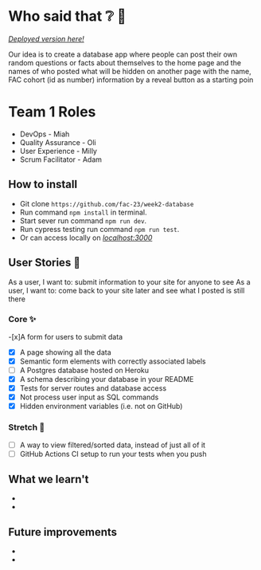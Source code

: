 # Who said that ❔ 🥸

_[Deployed version here!]()_

Our idea is to create a database app where people can post their own random questions or facts about themselves to the home page and the names of who posted what will be hidden on another page with the name, FAC cohort (id as number) information by a reveal button as a starting poin

# Team 1 Roles

- DevOps - Miah
- Quality Assurance - Oli
- User Experience - Milly
- Scrum Facilitator - Adam

## How to install

- Git clone `https://github.com/fac-23/week2-database`
- Run command `npm install` in terminal.
- Start sever run command `npm run dev`.
- Run cypress testing run command `npm run test`.
- Or can access locally on _[localhost:3000](http://localhost:3333/)_

## User Stories :busts_in_silhouette:

As a user, I want to: submit information to your site for anyone to see
As a user, I want to: come back to your site later and see what I posted is still there

### Core ✨

-[x]A form for users to submit data
-[x] A page showing all the data
-[x] Semantic form elements with correctly associated labels
-[ ] A Postgres database hosted on Heroku
-[x] A schema describing your database in your README
-[x] Tests for server routes and database access
-[x] Not process user input as SQL commands
-[x] Hidden environment variables (i.e. not on GitHub)

### Stretch :seedling:

-[ ] A way to view filtered/sorted data, instead of just all of it
-[ ] GitHub Actions CI setup to run your tests when you push

##

What we learn't
-
-
-

##

Future improvements
-
-
-
